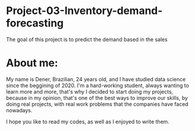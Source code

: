 # Project-03-Inventory-demand-forecasting
The goal of this project is to predict the demand based in the sales
# About me:
My name is Dener, Brazilian, 24 years old, and I have studied data science since the beggining of 2020. I'm a hard-working student, 
always wanting to learn more and more, that's why I decided to start doing my projects, because in my opinion, 
that's one of the best ways to improve our skills, by doing real projects, with real work problems that the companies have faced nowadays.

I hope you like to read my codes, as well as I enjoyed to write them.

